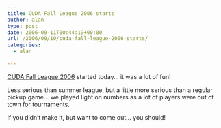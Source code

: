 ```yaml
---
title: CUDA Fall League 2006 starts
author: alan
type: post
date: 2006-09-11T00:44:19+00:00
url: /2006/09/10/cuda-fall-league-2006-starts/
categories:
  - alan

---
```

[CUDA Fall League 2006][1] started today&#8230; it was a lot of fun!

Less serious than summer league, but a little more serious than a regular pickup game&#8230; we played light on numbers as a lot of players were out of town for tournaments.

If you didn&#8217;t make it, but want to come out&#8230; you should!


 [1]: http://columbusultimate.com/w/Fall_League_2006
